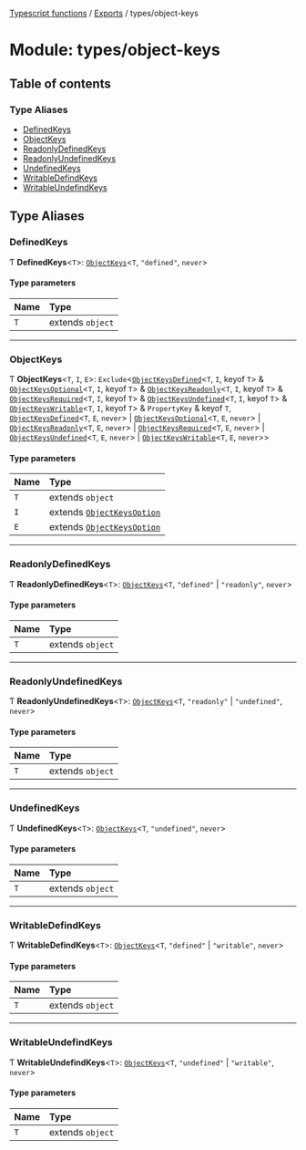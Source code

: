 [Typescript functions](../index.md) / [Exports](../modules.md) / types/object-keys

# Module: types/object-keys

## Table of contents

### Type Aliases

- [DefinedKeys](types_object_keys.md#definedkeys)
- [ObjectKeys](types_object_keys.md#objectkeys)
- [ReadonlyDefinedKeys](types_object_keys.md#readonlydefinedkeys)
- [ReadonlyUndefinedKeys](types_object_keys.md#readonlyundefinedkeys)
- [UndefinedKeys](types_object_keys.md#undefinedkeys)
- [WritableDefindKeys](types_object_keys.md#writabledefindkeys)
- [WritableUndefindKeys](types_object_keys.md#writableundefindkeys)

## Type Aliases

### DefinedKeys

Ƭ **DefinedKeys**<`T`\>: [`ObjectKeys`](types_object_keys.md#objectkeys)<`T`, ``"defined"``, `never`\>

#### Type parameters

| Name | Type |
| :------ | :------ |
| `T` | extends `object` |

___

### ObjectKeys

Ƭ **ObjectKeys**<`T`, `I`, `E`\>: `Exclude`<[`ObjectKeysDefined`](types_object_keys_internal.md#objectkeysdefined)<`T`, `I`, keyof `T`\> & [`ObjectKeysOptional`](types_object_keys_internal.md#objectkeysoptional)<`T`, `I`, keyof `T`\> & [`ObjectKeysReadonly`](types_object_keys_internal.md#objectkeysreadonly)<`T`, `I`, keyof `T`\> & [`ObjectKeysRequired`](types_object_keys_internal.md#objectkeysrequired)<`T`, `I`, keyof `T`\> & [`ObjectKeysUndefined`](types_object_keys_internal.md#objectkeysundefined)<`T`, `I`, keyof `T`\> & [`ObjectKeysWritable`](types_object_keys_internal.md#objectkeyswritable)<`T`, `I`, keyof `T`\> & `PropertyKey` & keyof `T`, [`ObjectKeysDefined`](types_object_keys_internal.md#objectkeysdefined)<`T`, `E`, `never`\> \| [`ObjectKeysOptional`](types_object_keys_internal.md#objectkeysoptional)<`T`, `E`, `never`\> \| [`ObjectKeysReadonly`](types_object_keys_internal.md#objectkeysreadonly)<`T`, `E`, `never`\> \| [`ObjectKeysRequired`](types_object_keys_internal.md#objectkeysrequired)<`T`, `E`, `never`\> \| [`ObjectKeysUndefined`](types_object_keys_internal.md#objectkeysundefined)<`T`, `E`, `never`\> \| [`ObjectKeysWritable`](types_object_keys_internal.md#objectkeyswritable)<`T`, `E`, `never`\>\>

#### Type parameters

| Name | Type |
| :------ | :------ |
| `T` | extends `object` |
| `I` | extends [`ObjectKeysOption`](types_object_keys_internal.md#objectkeysoption) |
| `E` | extends [`ObjectKeysOption`](types_object_keys_internal.md#objectkeysoption) |

___

### ReadonlyDefinedKeys

Ƭ **ReadonlyDefinedKeys**<`T`\>: [`ObjectKeys`](types_object_keys.md#objectkeys)<`T`, ``"defined"`` \| ``"readonly"``, `never`\>

#### Type parameters

| Name | Type |
| :------ | :------ |
| `T` | extends `object` |

___

### ReadonlyUndefinedKeys

Ƭ **ReadonlyUndefinedKeys**<`T`\>: [`ObjectKeys`](types_object_keys.md#objectkeys)<`T`, ``"readonly"`` \| ``"undefined"``, `never`\>

#### Type parameters

| Name | Type |
| :------ | :------ |
| `T` | extends `object` |

___

### UndefinedKeys

Ƭ **UndefinedKeys**<`T`\>: [`ObjectKeys`](types_object_keys.md#objectkeys)<`T`, ``"undefined"``, `never`\>

#### Type parameters

| Name | Type |
| :------ | :------ |
| `T` | extends `object` |

___

### WritableDefindKeys

Ƭ **WritableDefindKeys**<`T`\>: [`ObjectKeys`](types_object_keys.md#objectkeys)<`T`, ``"defined"`` \| ``"writable"``, `never`\>

#### Type parameters

| Name | Type |
| :------ | :------ |
| `T` | extends `object` |

___

### WritableUndefindKeys

Ƭ **WritableUndefindKeys**<`T`\>: [`ObjectKeys`](types_object_keys.md#objectkeys)<`T`, ``"undefined"`` \| ``"writable"``, `never`\>

#### Type parameters

| Name | Type |
| :------ | :------ |
| `T` | extends `object` |
